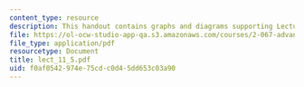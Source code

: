```yaml
---
content_type: resource
description: This handout contains graphs and diagrams supporting Lecture 11.
file: https://ol-ocw-studio-app-qa.s3.amazonaws.com/courses/2-067-advanced-structural-dynamics-and-acoustics-13-811-spring-2004/f0af0542974e75cdc0d45dd653c03a90_lect_11_5.pdf
file_type: application/pdf
resourcetype: Document
title: lect_11_5.pdf
uid: f0af0542-974e-75cd-c0d4-5dd653c03a90
---
```

